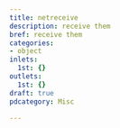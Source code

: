 ```yaml
---
title: netreceive
description: receive them
bref: receive them
categories:
- object
inlets:
  1st: {}
outlets:
  1st: {}
draft: true
pdcategory: Misc

---
```


